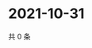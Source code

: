 # 2021-10-31

共 0 条

<!-- BEGIN WEIBO -->
<!-- 最后更新时间 Sun Oct 31 2021 05:09:42 GMT+0800 (China Standard Time) -->

<!-- END WEIBO -->
